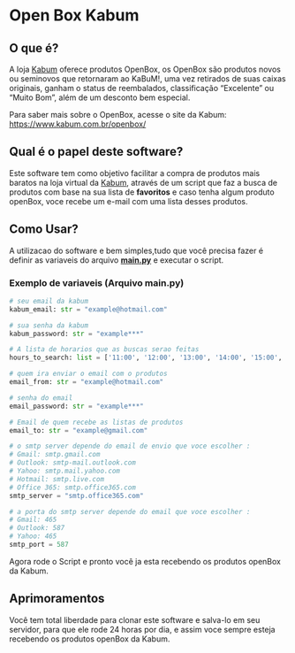 # Open Box Kabum 

## O que é?

A loja [Kabum](kabum.com.br) oferece produtos OpenBox, os OpenBox são produtos novos ou seminovos que retornaram ao KaBuM!, uma vez retirados de suas caixas originais, ganham o status de reembalados, classificação “Excelente” ou “Muito Bom”, além de um desconto bem especial.

Para saber mais sobre o OpenBox, acesse o site da Kabum: https://www.kabum.com.br/openbox/

## Qual é o papel deste software?
Este software tem como objetivo facilitar a compra de produtos mais baratos na loja virtual da [Kabum](kabum.com.br), através de um script que faz a busca de produtos com base na sua lista de **favoritos** e caso tenha algum produto openBox, voce recebe um e-mail com uma lista desses produtos.

## Como Usar?

A utilizacao do software e bem simples,tudo que você precisa fazer é definir as variaveis do arquivo **[main.py](main.py)** e executar o script.

### Exemplo de variaveis (Arquivo main.py)


```python
# seu email da kabum
kabum_email: str = "example@hotmail.com"

# sua senha da kabum
kabum_password: str = "example***"

# A lista de horarios que as buscas serao feitas
hours_to_search: list = ['11:00', '12:00', '13:00', '14:00', '15:00', '16:00', '17:00', ]

# quem ira enviar o email com o produtos
email_from: str = "example@hotmail.com"

# senha do email 
email_password: str = "example***"

# Email de quem recebe as listas de produtos
email_to: str = "example@gmail.com"

# o smtp server depende do email de envio que voce escolher :
# Gmail: smtp.gmail.com
# Outlook: smtp-mail.outlook.com
# Yahoo: smtp.mail.yahoo.com
# Hotmail: smtp.live.com
# Office 365: smtp.office365.com
smtp_server = "smtp.office365.com"

# a porta do smtp server depende do email que voce escolher :
# Gmail: 465
# Outlook: 587
# Yahoo: 465
smtp_port = 587

```


Agora rode o Script e pronto você ja esta recebendo os produtos openBox da Kabum.


## Aprimoramentos

Você tem total liberdade para clonar este software e salva-lo em seu servidor, para que ele rode 24 horas por dia, e assim voce sempre esteja recebendo os produtos openBox da Kabum.

